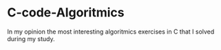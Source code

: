 # C-code-Algoritmics

In my opinion the most interesting algoritmics exercises in C that I solved during my study.
